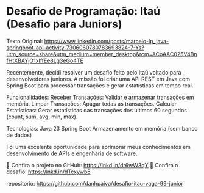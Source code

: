 # Desafio de Programação: Itaú (Desafio para Juniors)

Texto Original: https://www.linkedin.com/posts/marcelo-lp_java-springboot-api-activity-7306060780783693824-7-Ys?utm_source=share&utm_medium=member_desktop&rcm=ACoAAC025V4BnfHtXBAYjO1xIffEe8Lg3eGo4TE

Recentemente, decidi resolver um desafio feito pelo Itaú voltado para desenvolvedores juniores. 
A missão foi criar uma API REST em Java com Spring Boot para processar transações e gerar estatísticas em tempo real.

Funcionalidades:
Receber Transações: Validar e armazenar transações em memória.
Limpar Transações: Apagar todas as transações.
Calcular Estatísticas: Gerar estatísticas das transações dos últimos 60 segundos (count, sum, avg, min, max).

Tecnologias:
Java 23
Spring Boot
Armazenamento em memória (sem banco de dados)

Foi uma excelente oportunidade para aprimorar meus conhecimentos em desenvolvimento de APIs e engenharia de software.

🔗 Confira o projeto no GitHub: https://lnkd.in/dr6wW3qY
🔗 Confira o desafio: https://lnkd.in/dTcxywb5

repositorio: https://github.com/danhpaiva/desafio-itau-vaga-99-junior
